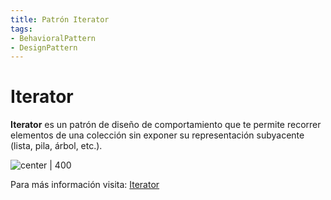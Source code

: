 ```yaml
---
title: Patrón Iterator
tags:  
- BehavioralPattern
- DesignPattern
---
```


# Iterator

**Iterator** es un patrón de diseño de comportamiento que te permite recorrer elementos de una colección sin exponer su representación subyacente (lista, pila, árbol, etc.).

![center | 400](https://refactoring.guru/images/patterns/content/iterator/iterator-es.png)

Para más información visita: [Iterator](https://refactoring.guru/es/design-patterns/iterator)
